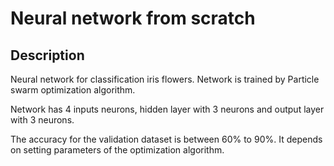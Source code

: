 # Neural network from scratch

## Description
Neural network for classification iris flowers. Network is trained by Particle swarm optimization algorithm.

Network has 4 inputs neurons, hidden layer with 3 neurons and output layer with 3 neurons.

The accuracy for the validation dataset is between 60% to 90%. It depends on setting parameters of the optimization algorithm.


